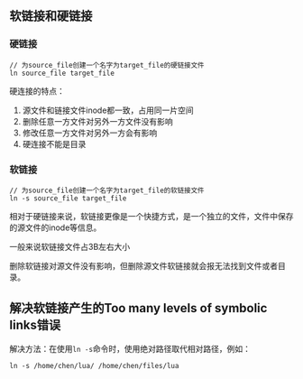## 软链接和硬链接



### 硬链接

```shell
// 为source_file创建一个名字为target_file的硬链接文件
ln source_file target_file
```

硬连接的特点：

1. 源文件和链接文件inode都一致，占用同一片空间
2. 删除任意一方文件对另外一方文件没有影响
3. 修改任意一方文件对另外一方会有影响
4. 硬连接不能是目录



### 软链接

```shell
// 为source_file创建一个名字为target_file的软链接文件
ln -s source_file target_file
```

相对于硬链接来说，软链接更像是一个快捷方式，是一个独立的文件，文件中保存的源文件的inode等信息。

一般来说软链接文件占3B左右大小

删除软链接对源文件没有影响，但删除源文件软链接就会报无法找到文件或者目录。



## 解决软链接产生的Too many levels of symbolic links错误

解决方法：在使用`ln -s`命令时，使用绝对路径取代相对路径，例如：

```
ln -s /home/chen/lua/ /home/chen/files/lua
```